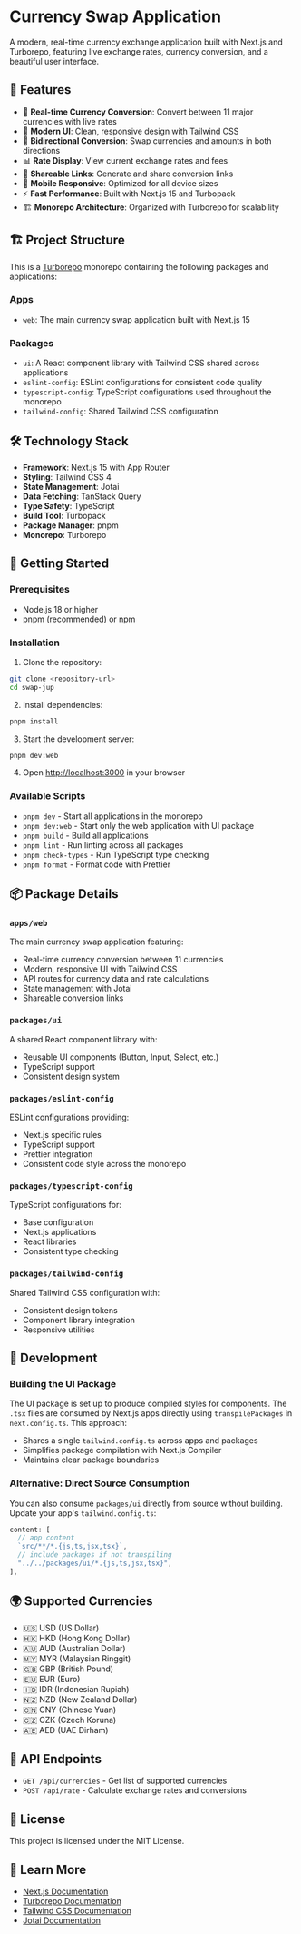 # Currency Swap Application

A modern, real-time currency exchange application built with Next.js and Turborepo, featuring live exchange rates, currency conversion, and a beautiful user interface.

## 🚀 Features

- 💱 **Real-time Currency Conversion**: Convert between 11 major currencies with live rates
- 🎨 **Modern UI**: Clean, responsive design with Tailwind CSS
- 🔄 **Bidirectional Conversion**: Swap currencies and amounts in both directions
- 📊 **Rate Display**: View current exchange rates and fees
- 🔗 **Shareable Links**: Generate and share conversion links
- 📱 **Mobile Responsive**: Optimized for all device sizes
- ⚡ **Fast Performance**: Built with Next.js 15 and Turbopack
- 🏗️ **Monorepo Architecture**: Organized with Turborepo for scalability

## 🏗️ Project Structure

This is a [Turborepo](https://turbo.build/repo) monorepo containing the following packages and applications:

### Apps

- `web`: The main currency swap application built with Next.js 15

### Packages

- `ui`: A React component library with Tailwind CSS shared across applications
- `eslint-config`: ESLint configurations for consistent code quality
- `typescript-config`: TypeScript configurations used throughout the monorepo
- `tailwind-config`: Shared Tailwind CSS configuration

## 🛠️ Technology Stack

- **Framework**: Next.js 15 with App Router
- **Styling**: Tailwind CSS 4
- **State Management**: Jotai
- **Data Fetching**: TanStack Query
- **Type Safety**: TypeScript
- **Build Tool**: Turbopack
- **Package Manager**: pnpm
- **Monorepo**: Turborepo

## 🚀 Getting Started

### Prerequisites

- Node.js 18 or higher
- pnpm (recommended) or npm

### Installation

1. Clone the repository:

```bash
git clone <repository-url>
cd swap-jup
```

2. Install dependencies:

```bash
pnpm install
```

3. Start the development server:

```bash
pnpm dev:web
```

4. Open [http://localhost:3000](http://localhost:3000) in your browser

### Available Scripts

- `pnpm dev` - Start all applications in the monorepo
- `pnpm dev:web` - Start only the web application with UI package
- `pnpm build` - Build all applications
- `pnpm lint` - Run linting across all packages
- `pnpm check-types` - Run TypeScript type checking
- `pnpm format` - Format code with Prettier

## 📦 Package Details

### `apps/web`

The main currency swap application featuring:

- Real-time currency conversion between 11 currencies
- Modern, responsive UI with Tailwind CSS
- API routes for currency data and rate calculations
- State management with Jotai
- Shareable conversion links

### `packages/ui`

A shared React component library with:

- Reusable UI components (Button, Input, Select, etc.)
- TypeScript support
- Consistent design system

### `packages/eslint-config`

ESLint configurations providing:

- Next.js specific rules
- TypeScript support
- Prettier integration
- Consistent code style across the monorepo

### `packages/typescript-config`

TypeScript configurations for:

- Base configuration
- Next.js applications
- React libraries
- Consistent type checking

### `packages/tailwind-config`

Shared Tailwind CSS configuration with:

- Consistent design tokens
- Component library integration
- Responsive utilities

## 🔧 Development

### Building the UI Package

The UI package is set up to produce compiled styles for components. The `.tsx` files are consumed by Next.js apps directly using `transpilePackages` in `next.config.ts`. This approach:

- Shares a single `tailwind.config.ts` across apps and packages
- Simplifies package compilation with Next.js Compiler
- Maintains clear package boundaries

### Alternative: Direct Source Consumption

You can also consume `packages/ui` directly from source without building. Update your app's `tailwind.config.ts`:

```js
content: [
  // app content
  `src/**/*.{js,ts,jsx,tsx}`,
  // include packages if not transpiling
  "../../packages/ui/*.{js,ts,jsx,tsx}",
],
```

## 🌍 Supported Currencies

- 🇺🇸 USD (US Dollar)
- 🇭🇰 HKD (Hong Kong Dollar)
- 🇦🇺 AUD (Australian Dollar)
- 🇲🇾 MYR (Malaysian Ringgit)
- 🇬🇧 GBP (British Pound)
- 🇪🇺 EUR (Euro)
- 🇮🇩 IDR (Indonesian Rupiah)
- 🇳🇿 NZD (New Zealand Dollar)
- 🇨🇳 CNY (Chinese Yuan)
- 🇨🇿 CZK (Czech Koruna)
- 🇦🇪 AED (UAE Dirham)

## 📡 API Endpoints

- `GET /api/currencies` - Get list of supported currencies
- `POST /api/rate` - Calculate exchange rates and conversions

## 📄 License

This project is licensed under the MIT License.

## 🔗 Learn More

- [Next.js Documentation](https://nextjs.org/docs)
- [Turborepo Documentation](https://turbo.build/repo/docs)
- [Tailwind CSS Documentation](https://tailwindcss.com/docs)
- [Jotai Documentation](https://jotai.org/)
